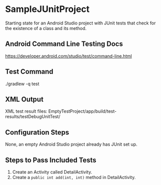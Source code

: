 # SampleJUnitProject
Starting state for an Android Studio project with JUnit tests that check for the existence of a class and its method.

Android Command Line Testing Docs
--
https://developer.android.com/studio/test/command-line.html

Test Command
--
./gradlew -q test


XML Output
--
XML test result files: EmptyTestProject/app/build/test-results/testDebugUnitTest/

Configuration Steps
--
None, an empty Android Studio project already has JUnit set up.

Steps to Pass Included Tests
--
1. Create an Activity called DetailActivity.
2. Create a `public int add(int, int)` method in DetailActivity.
